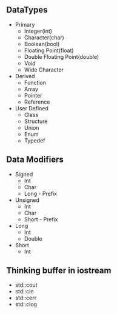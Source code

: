 ## DataTypes
+ Primary
  - Integer(int)
  - Character(char)
  - Boolean(bool)
  - Floating Point(float)
  - Double Floating Point(double)
  - Void
  - Wide Character
+ Derived
  - Function
  - Array
  - Pointer
  - Reference
+ User Defined 
  - Class
  - Structure
  - Union
  - Enum
  - Typedef

## Data Modifiers
+ Signed
  - Int
  - Char
  - Long - Prefix
+ Unsigned
  - Int
  - Char
  - Short - Prefix
+ Long
  - Int
  - Double
+ Short
  - Int

## Thinking buffer in iostream
+ std::cout
+ std::cin
+ std::cerr
+ std::clog
